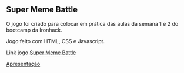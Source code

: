 ## Super Meme Battle

O jogo foi criado para colocar em prática das aulas da semana 1 e 2 do bootcamp da Ironhack.

Jogo feito com HTML, CSS e Javascript.


Link jogo [Super Meme Battle](https://dtshinzato.github.io/Super-Meme-Battle/)

[Apresentação](https://docs.google.com/presentation/d/1077AF5eN_gN9ND0OJMkFJJ2UkbtRvdPrfQKaCkPe9sI/edit?usp=sharing)
